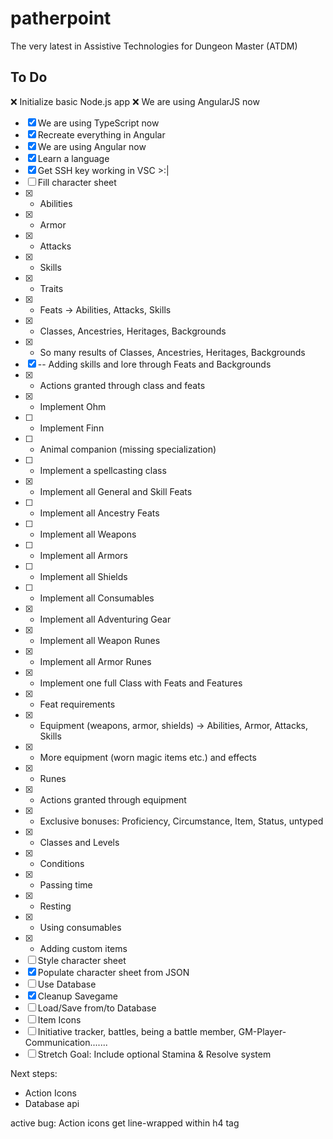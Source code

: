 # patherpoint
The very latest in Assistive Technologies for Dungeon Master (ATDM)

## To Do

:x: Initialize basic Node.js app
:x: We are using AngularJS now
- [x] We are using TypeScript now
- [x] Recreate everything in Angular
- [x] We are using Angular now
- [x] Learn a language
- [x] Get SSH key working in VSC >:|
- [ ] Fill character sheet
- [x] - Abilities
- [x] - Armor
- [x] - Attacks
- [x] - Skills
- [x] - Traits
- [x] - Feats -> Abilities, Attacks, Skills
- [x] - Classes, Ancestries, Heritages, Backgrounds
- [x] - So many results of Classes, Ancestries, Heritages, Backgrounds
- [x] -- Adding skills and lore through Feats and Backgrounds
- [x] - Actions granted through class and feats
- [x] - Implement Ohm
- [ ] - Implement Finn
- [ ] - Animal companion (missing specialization)
- [ ] - Implement a spellcasting class
- [x] - Implement all General and Skill Feats
- [ ] - Implement all Ancestry Feats
- [ ] - Implement all Weapons
- [ ] - Implement all Armors
- [ ] - Implement all Shields
- [ ] - Implement all Consumables
- [x] - Implement all Adventuring Gear
- [x] - Implement all Weapon Runes
- [x] - Implement all Armor Runes
- [x] - Implement one full Class with Feats and Features
- [x] - Feat requirements
- [x] - Equipment (weapons, armor, shields) -> Abilities, Armor, Attacks, Skills
- [x] - More equipment (worn magic items etc.) and effects
- [x] - Runes
- [x] - Actions granted through equipment
- [x] - Exclusive bonuses: Proficiency, Circumstance, Item, Status, untyped
- [x] - Classes and Levels
- [x] - Conditions
- [x] - Passing time
- [x] - Resting
- [x] - Using consumables
- [x] - Adding custom items
- [ ] Style character sheet
- [x] Populate character sheet from JSON
- [ ] Use Database
- [x] Cleanup Savegame
- [ ] Load/Save from/to Database
- [ ] Item Icons
- [ ] Initiative tracker, battles, being a battle member, GM-Player-Communication.......
- [ ] Stretch Goal: Include optional Stamina & Resolve system

Next steps:
- Action Icons
- Database api

active bug:
Action icons get line-wrapped within h4 tag